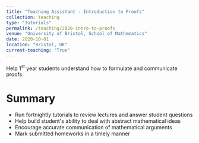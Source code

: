 ```yaml
---
title: "Teaching Assistant - Introduction to Proofs"
collection: teaching
type: "Tutorials"
permalink: /teaching/2020-intro-to-proofs
venue: "University of Bristol, School of Mathematics"
date: 2020-10-01
location: "Bristol, UK"
current-teaching: "True"
---
```


Help 1<sup>st</sup> year students understand how to formulate and communicate proofs.

Summary
======
* Run fortnightly tutorials to review lectures and answer student questions
* Help build student's ability to deal with abstract mathematical ideas
* Encourage accurate communication of mathematical arguments
* Mark submitted homeworks in a timely manner

